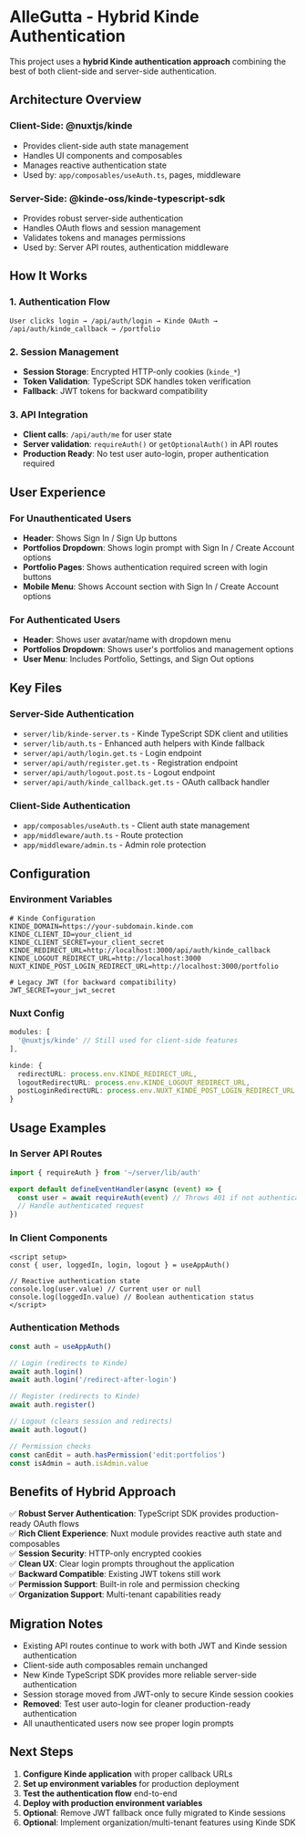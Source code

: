 # AlleGutta - Hybrid Kinde Authentication

This project uses a **hybrid Kinde authentication approach** combining the best of both client-side and server-side authentication.

## Architecture Overview

### Client-Side: @nuxtjs/kinde
- Provides client-side auth state management
- Handles UI components and composables
- Manages reactive authentication state
- Used by: `app/composables/useAuth.ts`, pages, middleware

### Server-Side: @kinde-oss/kinde-typescript-sdk
- Provides robust server-side authentication
- Handles OAuth flows and session management
- Validates tokens and manages permissions
- Used by: Server API routes, authentication middleware

## How It Works

### 1. Authentication Flow
```
User clicks login → /api/auth/login → Kinde OAuth → /api/auth/kinde_callback → /portfolio
```

### 2. Session Management
- **Session Storage**: Encrypted HTTP-only cookies (`kinde_*`)
- **Token Validation**: TypeScript SDK handles token verification
- **Fallback**: JWT tokens for backward compatibility

### 3. API Integration
- **Client calls**: `/api/auth/me` for user state
- **Server validation**: `requireAuth()` or `getOptionalAuth()` in API routes
- **Production Ready**: No test user auto-login, proper authentication required

## User Experience

### For Unauthenticated Users
- **Header**: Shows Sign In / Sign Up buttons
- **Portfolios Dropdown**: Shows login prompt with Sign In / Create Account options
- **Portfolio Pages**: Shows authentication required screen with login buttons
- **Mobile Menu**: Shows Account section with Sign In / Create Account options

### For Authenticated Users
- **Header**: Shows user avatar/name with dropdown menu
- **Portfolios Dropdown**: Shows user's portfolios and management options
- **User Menu**: Includes Portfolio, Settings, and Sign Out options

## Key Files

### Server-Side Authentication
- `server/lib/kinde-server.ts` - Kinde TypeScript SDK client and utilities
- `server/lib/auth.ts` - Enhanced auth helpers with Kinde fallback
- `server/api/auth/login.get.ts` - Login endpoint
- `server/api/auth/register.get.ts` - Registration endpoint  
- `server/api/auth/logout.post.ts` - Logout endpoint
- `server/api/auth/kinde_callback.get.ts` - OAuth callback handler

### Client-Side Authentication
- `app/composables/useAuth.ts` - Client auth state management
- `app/middleware/auth.ts` - Route protection
- `app/middleware/admin.ts` - Admin role protection

## Configuration

### Environment Variables
```env
# Kinde Configuration
KINDE_DOMAIN=https://your-subdomain.kinde.com
KINDE_CLIENT_ID=your_client_id
KINDE_CLIENT_SECRET=your_client_secret
KINDE_REDIRECT_URL=http://localhost:3000/api/auth/kinde_callback
KINDE_LOGOUT_REDIRECT_URL=http://localhost:3000
NUXT_KINDE_POST_LOGIN_REDIRECT_URL=http://localhost:3000/portfolio

# Legacy JWT (for backward compatibility)
JWT_SECRET=your_jwt_secret
```

### Nuxt Config
```typescript
modules: [
  '@nuxtjs/kinde' // Still used for client-side features
],

kinde: {
  redirectURL: process.env.KINDE_REDIRECT_URL,
  logoutRedirectURL: process.env.KINDE_LOGOUT_REDIRECT_URL,
  postLoginRedirectURL: process.env.NUXT_KINDE_POST_LOGIN_REDIRECT_URL
}
```

## Usage Examples

### In Server API Routes
```typescript
import { requireAuth } from '~/server/lib/auth'

export default defineEventHandler(async (event) => {
  const user = await requireAuth(event) // Throws 401 if not authenticated
  // Handle authenticated request
})
```

### In Client Components
```vue
<script setup>
const { user, loggedIn, login, logout } = useAppAuth()

// Reactive authentication state
console.log(user.value) // Current user or null
console.log(loggedIn.value) // Boolean authentication status
</script>
```

### Authentication Methods
```typescript
const auth = useAppAuth()

// Login (redirects to Kinde)
await auth.login()
await auth.login('/redirect-after-login')

// Register (redirects to Kinde)
await auth.register()

// Logout (clears session and redirects)
await auth.logout()

// Permission checks
const canEdit = auth.hasPermission('edit:portfolios')
const isAdmin = auth.isAdmin.value
```

## Benefits of Hybrid Approach

✅ **Robust Server Authentication**: TypeScript SDK provides production-ready OAuth flows  
✅ **Rich Client Experience**: Nuxt module provides reactive auth state and composables  
✅ **Session Security**: HTTP-only encrypted cookies  
✅ **Clean UX**: Clear login prompts throughout the application  
✅ **Backward Compatible**: Existing JWT tokens still work  
✅ **Permission Support**: Built-in role and permission checking  
✅ **Organization Support**: Multi-tenant capabilities ready  

## Migration Notes

- Existing API routes continue to work with both JWT and Kinde session authentication
- Client-side auth composables remain unchanged
- New Kinde TypeScript SDK provides more reliable server-side authentication
- Session storage moved from JWT-only to secure Kinde session cookies
- **Removed**: Test user auto-login for cleaner production-ready authentication
- All unauthenticated users now see proper login prompts

## Next Steps

1. **Configure Kinde application** with proper callback URLs
2. **Set up environment variables** for production deployment
3. **Test the authentication flow** end-to-end
4. **Deploy with production environment variables**
5. **Optional**: Remove JWT fallback once fully migrated to Kinde sessions
6. **Optional**: Implement organization/multi-tenant features using Kinde SDK
